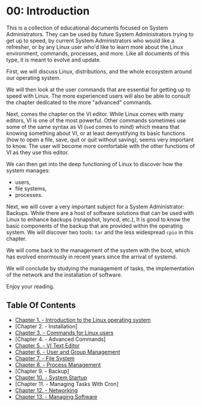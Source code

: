 # 00: Introduction

This is a collection of educational documents focused on System Administrators. They can be used by future System Administrators trying to get up to speed, by current System Administrators who would like a refresher, or by any Linux user who'd like to learn more about the Linux environment, commands, processes, and more. Like all documents of this type, it is meant to evolve and update.

First, we will discuss Linux, distributions, and the whole ecosystem around our operating system.

We will then look at the user commands that are essential for getting up to speed with Linux. The more experienced users will also be able to consult the chapter dedicated to the more "advanced" commands.

Next, comes the chapter on the VI editor. While Linux comes with many editors, VI is one of the most powerful. Other commands sometimes use some of the same syntax as VI (`sed` comes to mind) which means that knowing something about VI, or at least demystifying its basic functions (how to open a file, save, quit or quit without saving), seems very important to know. The user will become more comfortable with the other functions of VI as they use this editor.

We can then get into the deep functioning of Linux to discover how the system manages:

* users,
* file systems,
* processes.

Next, we will cover a very important subject for a System Administrator: Backups. While there are a host of software solutions that can be used with Linux to enhance backups (rsnapshot, lsyncd, etc.), It is good to know the basic components of the backup that are provided within the operating system. We will discover two tools: `tar` and the less widespread `cpio` in this chapter.

We will come back to the management of the system with the boot, which has evolved enormously in recent years since the arrival of systemd.

We will conclude by studying the management of tasks, the implementation of the network and the installation of software.

Enjoy your reading.

## Table Of Contents

* [Chapter 1. - Introduction to the Linux operating system](../admin_guide/01-presentation.md)
* [Chapter 2. - Installation]
* [Chapter 3. - Commands for Linux users](../admin_guide/03-commands.md)
* [Chapter 4. - Advanced Commands]
* [Chapter 5. - VI Text Editor](../admin_guide/05-vi.md)
* [Chapter 6. - User and Group Management](../admin_guide/06-users.md)
* [Chapter 7. - File System](../admin_guide/07-file-systems.md)
* [Chapter 8. - Process Management](../admin_guide/08-process.md)
* [Chapter 9. - Backup]
* [Chapter 10. - System Startup](../admin_guide/10-boot.md)
* [Chapter 11. - Managing Tasks With Cron]
* [Chapter 12. - Networking](../admin_guide/12-network.md)
* [Chapter 13. - Managing Software](../admin_guide/13-softwares.md)
